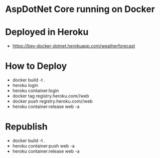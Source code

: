 # AspDotNet Core running on Docker

# Deployed in Heroku

- https://bev-docker-dotnet.herokuapp.com/weatherforecast

# How to Deploy

- docker build -t <image-name> .
- heroku login
- heroku container:login
- docker tag <image-name> registry.heroku.com/<heroku-app-name>/web
- docker push registry.heroku.com/<heroku-app-name>/web
- heroku container:release web -a <heroku-app-name>

# Republish

- docker build -t <image-name> .
- heroku container:push web -a <heroku-app-name>
- heroku container:release web -a <heroku-app-name>
